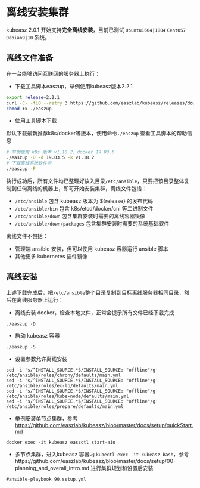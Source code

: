 # 离线安装集群

kubeasz 2.0.1 开始支持**完全离线安装**，目前已测试 `Ubuntu1604|1804` `CentOS7` `Debian9|10` 系统。

## 离线文件准备

在一台能够访问互联网的服务器上执行：

- 下载工具脚本easzup，举例使用kubeasz版本2.2.1

``` bash
export release=2.2.1
curl -C- -fLO --retry 3 https://github.com/easzlab/kubeasz/releases/download/${release}/easzup
chmod +x ./easzup
```

- 使用工具脚本下载

默认下载最新推荐k8s/docker等版本，使用命令`./easzup` 查看工具脚本的帮助信息

``` bash
# 举例使用 k8s 版本 v1.18.2，docker 19.03.5
./easzup -D -d 19.03.5 -k v1.18.2
# 下载离线系统软件包
./easzup -P
```

执行成功后，所有文件均已整理好放入目录`/etc/ansible`，只要把该目录整体复制到任何离线的机器上，即可开始安装集群，离线文件包括：

- `/etc/ansible` 包含 kubeasz 版本为 ${release} 的发布代码
- `/etc/ansible/bin` 包含 k8s/etcd/docker/cni 等二进制文件
- `/etc/ansible/down` 包含集群安装时需要的离线容器镜像
- `/etc/ansible/down/packages` 包含集群安装时需要的系统基础软件

离线文件不包括：

- 管理端 ansible 安装，但可以使用 kubeasz 容器运行 ansible 脚本
- 其他更多 kubernetes 插件镜像

## 离线安装

上述下载完成后，把`/etc/ansible`整个目录复制到目标离线服务器相同目录，然后在离线服务器上运行：

- 离线安装 docker，检查本地文件，正常会提示所有文件已经下载完成

```
./easzup -D
```

- 启动 kubeasz 容器

```
./easzup -S
```

- 设置参数允许离线安装

```
sed -i 's/^INSTALL_SOURCE.*$/INSTALL_SOURCE: "offline"/g' /etc/ansible/roles/chrony/defaults/main.yml
sed -i 's/^INSTALL_SOURCE.*$/INSTALL_SOURCE: "offline"/g' /etc/ansible/roles/ex-lb/defaults/main.yml
sed -i 's/^INSTALL_SOURCE.*$/INSTALL_SOURCE: "offline"/g' /etc/ansible/roles/kube-node/defaults/main.yml
sed -i 's/^INSTALL_SOURCE.*$/INSTALL_SOURCE: "offline"/g' /etc/ansible/roles/prepare/defaults/main.yml
```

- 举例安装单节点集群，参考 https://github.com/easzlab/kubeasz/blob/master/docs/setup/quickStart.md

```
docker exec -it kubeasz easzctl start-aio
```

- 多节点集群，进入kubeasz 容器内 `kubectl exec -it kubeasz bash`，参考https://github.com/easzlab/kubeasz/blob/master/docs/setup/00-planning_and_overall_intro.md 进行集群规划和设置后安装

```
#ansible-playbook 90.setup.yml
```
